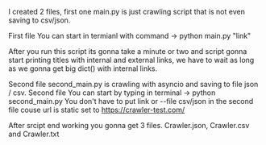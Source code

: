 I created 2 files, first one main.py is just crawling script that is not even saving to csv/json.

First file You can start in termianl with command -> python main.py "link"

After you run this script its gonna take a minute or two and script gonna start printing titles with internal and external links, we have to wait as long as we gonna get big dict() with internal links. 

Second file second_main.py is crawling with asyncio and saving to file json / csv.
Second file You can start by typing in terminal -> python second_main.py 
You don't have to put link or --file csv/json in the second file couse url is static set to https://crawler-test.com/ 


After srcipt end working you gonna get 3 files.
Crawler.json, Crawler.csv and Crawler.txt
